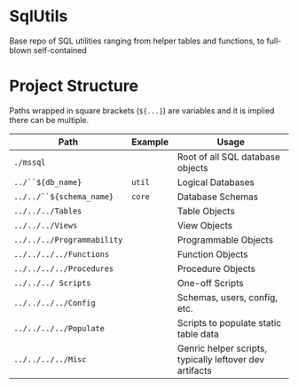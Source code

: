 # SqlUtils
Base repo of SQL utilities ranging from helper tables and functions, to full-blown self-contained

# Project Structure
Paths wrapped in square brackets (`${...}`) are variables and it is implied there can be multiple.

Path|Example|Usage
---|---|---
`./mssql`||Root of all SQL database objects
`../``${db_name}`|`util`|Logical Databases
`../../``${schema_name}`|`core`|Database Schemas
`../../../Tables`||Table Objects
`../../../Views`||View Objects
`../../../Programmability`||Programmable Objects
`../../../../Functions`||Function Objects
`../../../../Procedures`||Procedure Objects
`../../../ Scripts`||One-off Scripts
`../../../../Config`||Schemas, users, config, etc.
`../../../../Populate`||Scripts to populate static table data
`../../../../Misc`||Genric helper scripts, typically leftover dev artifacts
